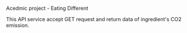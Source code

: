 Acedmic project - Eating Different

This API service accept GET request and return data of ingredient's CO2 emission.

